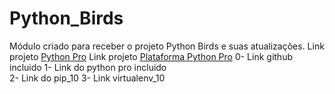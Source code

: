 # Python_Birds
Módulo criado para receber o projeto Python Birds e suas atualizações. 
 Link projeto [Python Pro](https://pythonpro.com.br/)
Link projeto [Plataforma Python Pro](plataforma.dev.pro.br)
0-  Link github incluido
1-  Link do python pro incluido  
2-  Link do pip_10 
3-  Link virtualenv_10